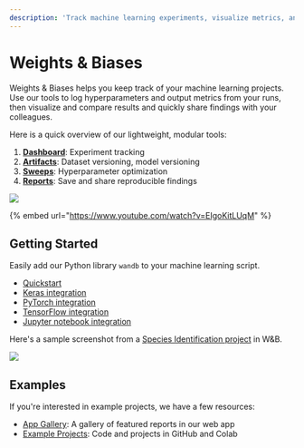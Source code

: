 ```yaml
---
description: 'Track machine learning experiments, visualize metrics, and share results'
---
```


# Weights & Biases

Weights & Biases helps you keep track of your machine learning projects. Use our tools to log hyperparameters and output metrics from your runs, then visualize and compare results and quickly share findings with your colleagues. 

Here is a quick overview of our lightweight, modular tools:

1. [**Dashboard**](app/): Experiment tracking
2. [**Artifacts**](artifacts/): Dataset versioning, model versioning
3. [**Sweeps**](sweeps/): Hyperparameter optimization
4. [**Reports**](reports.md): Save and share reproducible findings

![](.gitbook/assets/workflow-june-2020-v1.png)

{% embed url="https://www.youtube.com/watch?v=EIgoKitLUqM" %}



## Getting Started

Easily add our Python library `wandb` to your machine learning script.

* [Quickstart](quickstart.md)
* [Keras integration](integrations/keras.md)
* [PyTorch integration](integrations/pytorch.md)
* [TensorFlow integration](integrations/tensorflow.md)
* [Jupyter notebook integration](integrations/jupyter.md)

Here's a sample screenshot from a [Species Identification project](https://app.wandb.ai/stacey/curr_learn/reports?view=stacey%2FSpecies%20Identification) in W&B.

![](.gitbook/assets/screen-shot-2020-08-07-at-1.16.16-pm.png)

## Examples

If you're interested in example projects, we have a few resources:

* [App Gallery](https://app.wandb.ai/gallery): A gallery of featured reports in our web app
* [Example Projects](examples.md): Code and projects in GitHub and Colab

